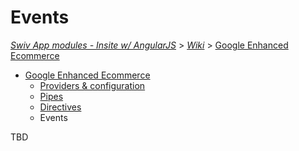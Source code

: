 # Events
[_Swiv App modules - Insite w/ AngularJS_](../../../readme.md) > [_Wiki_](../../) > [Google Enhanced Ecommerce](../)

- [Google Enhanced Ecommerce](../)
    - [Providers & configuration](../providers)
    - [Pipes](../pipes)
    - [Directives](../directives)
    - Events

TBD